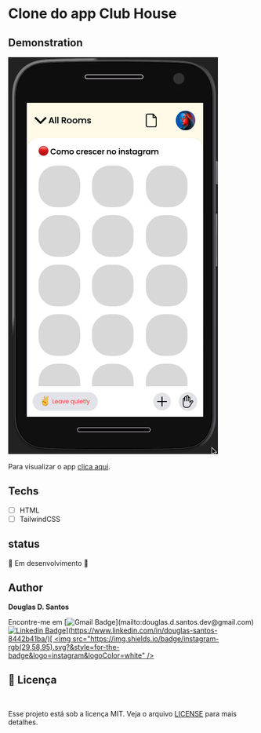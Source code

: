 # Clone do app Club House

## Demonstration
<img src="./assets/demo.png" alt="Exemplo">

Para visualizar o app [clica aqui](https://douglassantos-code.github.io/Clone-app-ClubHouse/).

## Techs

* [ ] HTML
* [ ] TailwindCSS

## status
🚧 Em desenvolvimento 🚀

## Author

**Douglas D. Santos**

Encontre-me em [![Gmail Badge](https://img.shields.io/badge/gmail-rgb(29,58,95)?&style=for-the-badge&logo=gmail&logoColor=white)](mailto:douglas.d.santos.dev@gmail.com) [![Linkedin Badge](https://img.shields.io/badge/linkedin-rgb(29,58,95).svg?&style=for-the-badge&logo=linkedin&logoColor=white)](https://www.linkedin.com/in/douglas-santos-8442b41ba/)[ <img src="https://img.shields.io/badge/instagram-rgb(29,58,95).svg?&style=for-the-badge&logo=instagram&logoColor=white" />](https://www.instagram.com/douglas_.1993/)

## 📕 Licença

<br>

Esse projeto está sob a licença MIT. Veja o arquivo [LICENSE](https://github.com/DouglasSantos-code/Clone-app-ClubHouse/blob/main/LICENSE) para mais detalhes.
